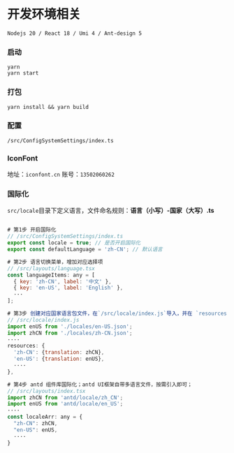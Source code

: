 # 开发环境相关
```shell
Nodejs 20 / React 18 / Umi 4 / Ant-design 5 

```


### 启动

```shell
yarn
yarn start
```

### 打包

```shell
yarn install && yarn build
```

### 配置
`/src/ConfigSystemSettings/index.ts` 

### IconFont 
地址：`iconfont.cn`
账号：`13502060262`


### 国际化
`src/locale`目录下定义语言，文件命名规则：**语言（小写）-国家（大写）.ts**
```js

# 第1步 开启国际化
// /src/ConfigSystemSettings/index.ts
export const locale = true; // 是否开启国际化
export const defaultLanguage = 'zh-CN'; // 默认语言

# 第2步 语言切换菜单，增加对应选择项
// /src/layouts/language.tsx
const languageItems: any = [
  { key: 'zh-CN', label: '中文' }, 
  { key: 'en-US', label: 'English' },
  ···
];

# 第3步 创建对应国家语言包文件，在`/src/locale/index.js`导入，并在 `resources` 对象中添加对应配置
// /src/locale/index.js
import enUS from './locales/en-US.json';
import zhCN from './locales/zh-CN.json';
····
resources: {
  'zh-CN': {translation: zhCN},
  'en-US': {translation: enUS},
  ····
},

# 第4步 antd 组件库国际化；antd UI框架自带多语言文件，按需引入即可；
// /src/layouts/index.tsx
import zhCN from 'antd/locale/zh_CN';
import enUS from 'antd/locale/en_US';
····
const localeArr: any = {
  "zh-CN": zhCN,
  "en-US": enUS,
  ····
}
```
